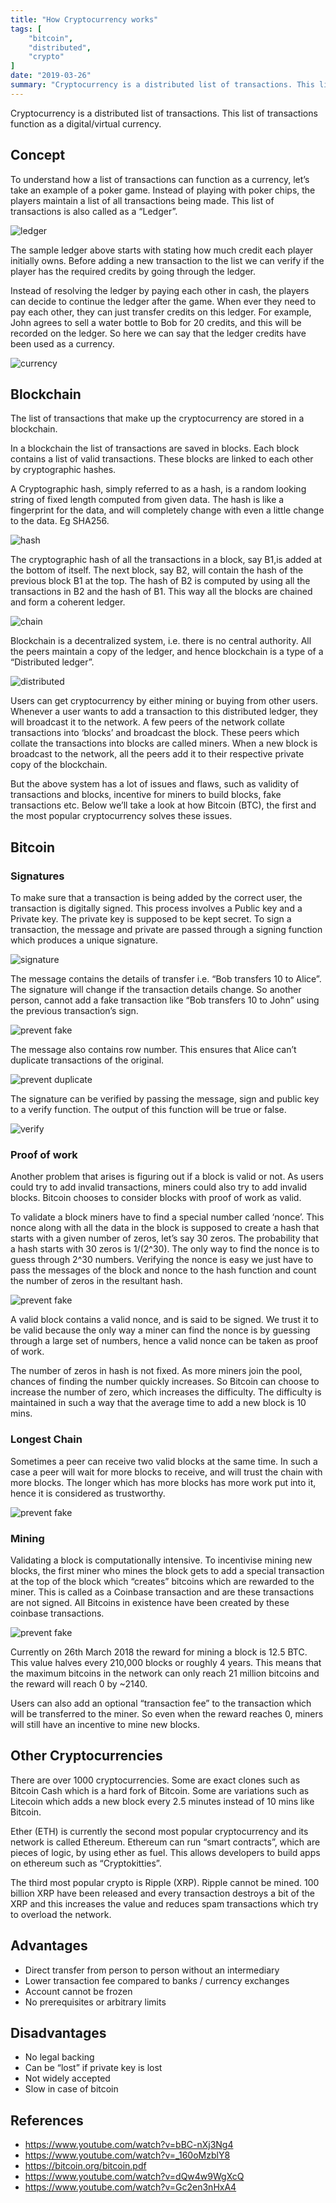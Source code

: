 ```yaml
---
title: "How Cryptocurrency works"
tags: [
    "bitcoin",
    "distributed",
    "crypto"
]
date: "2019-03-26"
summary: "Cryptocurrency is a distributed list of transactions. This list of transactions function as a digital/virtual currency."
---
```


Cryptocurrency is a distributed list of transactions. This list of transactions function as a digital/virtual currency.

## Concept

To understand how a list of transactions can function as a currency, let’s take an example of a poker game. Instead of playing with poker chips, the players maintain a list of all transactions being made. This list of transactions is also called as a “Ledger”.

![ledger](/assets/crypto/crypto_1.png#center)

The sample ledger above starts with stating how much credit each player initially owns. Before adding a new transaction to the list we can verify if the player has the required credits by going through the ledger.

Instead of resolving the ledger by paying each other in cash, the players can decide to continue the ledger after the game. When ever they need to pay each other, they can just transfer credits on this ledger. For example, John agrees to sell a water bottle to Bob for 20 credits, and this will be recorded on the ledger. So here we can say that the ledger credits have been used as a currency.

![currency](/assets/crypto/crypto_2.png#center)

## Blockchain

The list of transactions that make up the cryptocurrency are stored in a blockchain.

In a blockchain the list of transactions are saved in blocks. Each block contains a list of valid transactions. These blocks are linked to each other by cryptographic hashes.

A Cryptographic hash, simply referred to as a hash, is a random looking string of fixed length computed from given data. The hash is like a fingerprint for the data, and will completely change with even a little change to the data. Eg SHA256.

![hash](/assets/crypto/crypto_3.png#center)

The cryptographic hash of all the transactions in a block, say B1,is added at the bottom of itself. The next block, say B2, will contain the hash of the previous block B1 at the top. The hash of B2 is computed by using all the transactions in B2 and the hash of B1.
This way all the blocks are chained and form a coherent ledger.

![chain](/assets/crypto/crypto_4.png#center)

Blockchain is a decentralized system, i.e. there is no central authority. All the peers maintain a copy of the ledger, and hence blockchain is a type of a “Distributed ledger”.

![distributed](/assets/crypto/crypto_5.png#center)

Users can get cryptocurrency by either mining or buying from other users. Whenever a user wants to add a transaction to this distributed ledger, they will broadcast it to the network. A few peers of the network collate transactions into ‘blocks’ and broadcast the block. These peers which collate the transactions into blocks are called miners. When a new block is broadcast to the network, all the peers add it to their respective private copy of the blockchain.

But the above system has a lot of issues and flaws, such as validity of transactions and blocks, incentive for miners to build blocks, fake transactions etc. Below we’ll take a look at how Bitcoin (BTC), the first and the most popular cryptocurrency solves these issues.

## Bitcoin

### Signatures
To make sure that a transaction is being added by the correct user, the transaction is digitally signed. This process involves a Public key and a Private key. The private key is supposed to be kept secret. To sign a transaction, the message and private are passed through a signing function which produces a unique signature.

![signature](/assets/crypto/crypto_6.png#center)

The message contains the details of transfer i.e. “Bob transfers 10 to Alice”. The signature will change if the transaction details change. So another person, cannot add a fake transaction like “Bob transfers 10 to John” using the previous transaction’s sign.

![prevent fake](/assets/crypto/crypto_7.png#center)


The message also contains row number. This ensures that Alice can’t duplicate transactions of the original.

![prevent duplicate](/assets/crypto/crypto_8.png#center)

The signature can be verified by passing the message, sign and public key to a verify function. The output of this function will be true or false.

![verify](/assets/crypto/crypto_9.png#center)

### Proof of work
Another problem that arises is figuring out if a block is valid or not. As users could try to add invalid transactions, miners could also try to add invalid blocks. Bitcoin chooses to consider blocks with proof of work as valid.

To validate a block miners have to find a special number called ‘nonce’. This nonce along with all the data in the block is supposed to create a hash that starts with a given number of zeros, let’s say 30 zeros. The probability that a hash starts with 30 zeros is 1/(2^30). The only way to find the nonce is to guess through 2^30 numbers. Verifying the nonce is easy we just have to pass the messages of the block and nonce to the hash function and count the number of zeros in the resultant hash.

![prevent fake](/assets/crypto/crypto_10.png#center)

A valid block contains a valid nonce, and is said to be signed. We trust it to be valid because the only way a miner can find the nonce is by guessing through a large set of numbers, hence a valid nonce can be taken as proof of work.

The number of zeros in hash is not fixed. As more miners join the pool, chances of finding the number quickly increases. So Bitcoin can choose to increase the number of zero, which increases the difficulty. The difficulty is maintained in such a way that the average time to add a new block is 10 mins.

### Longest Chain
Sometimes a peer can receive two valid blocks at the same time. In such a case a peer will wait for more blocks to receive, and will trust the chain with more blocks. The longer which has more blocks has more work put into it, hence it is considered as trustworthy.

![prevent fake](/assets/crypto/crypto_11.png#center)

### Mining
Validating a block is computationally intensive. To incentivise mining new blocks, the first miner who mines the block gets to add a special transaction at the top of the block which “creates” bitcoins which are rewarded to the miner. This is called as a Coinbase transaction and are these transactions are not signed. All Bitcoins in existence have been created by these coinbase transactions.

![prevent fake](/assets/crypto/crypto_12.png#center)

Currently on 26th March 2018 the reward for mining a block is 12.5 BTC. This value halves every 210,000 blocks or roughly 4 years. This means that the maximum bitcoins in the network can only reach 21 million bitcoins and the reward will reach 0 by ~2140.

Users can also add an optional “transaction fee” to the transaction which will be transferred to the miner. So even when the reward reaches 0, miners will still have an incentive to mine new blocks.

## Other Cryptocurrencies

There are over 1000 cryptocurrencies. Some are exact clones such as Bitcoin Cash which is a hard fork of Bitcoin. Some are variations such as Litecoin which adds a new block every 2.5 minutes instead of 10 mins like Bitcoin.

Ether (ETH) is currently the second most popular cryptocurrency and its network is called Ethereum. Ethereum can run “smart contracts”, which are pieces of logic, by using ether as fuel. This allows developers to build apps on ethereum such as “Cryptokitties”.

The third most popular crypto is Ripple (XRP). Ripple cannot be mined. 100 billion XRP have been released and every transaction destroys a bit of the XRP and this increases the value and reduces spam transactions which try to overload the network.

## Advantages
- Direct transfer from person to person without an intermediary
- Lower transaction fee compared to banks / currency exchanges
- Account cannot be frozen
- No prerequisites or arbitrary limits

## Disadvantages
- No legal backing
- Can be “lost” if private key is lost
- Not widely accepted
- Slow in case of bitcoin

## References
- https://www.youtube.com/watch?v=bBC-nXj3Ng4
- https://www.youtube.com/watch?v=_160oMzblY8
- https://bitcoin.org/bitcoin.pdf
- https://www.youtube.com/watch?v=dQw4w9WgXcQ
- https://www.youtube.com/watch?v=Gc2en3nHxA4
